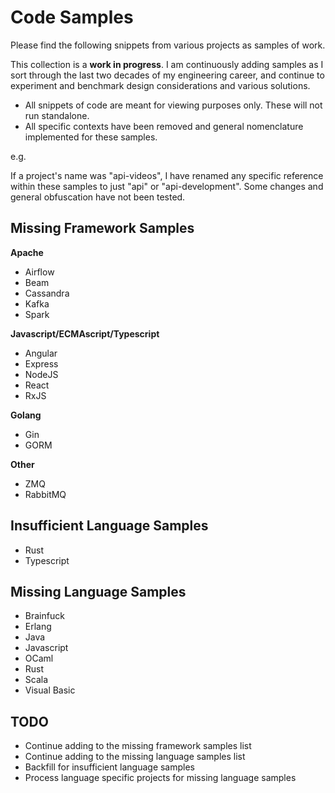# Code Samples

Please find the following snippets from various projects as samples of work.

This collection is a **work in progress**. I am continuously adding samples as I sort through the last two decades of my engineering career, and continue to experiment and benchmark design considerations and various solutions.

- All snippets of code are meant for viewing purposes only. These will not run standalone.
- All specific contexts have been removed and general nomenclature implemented for these samples.

e.g.

If a project's name was "api-videos", I have renamed any specific reference within these samples to just "api" or "api-development". Some changes and general obfuscation have not been tested.

## Missing Framework Samples

**Apache**
* Airflow
* Beam
* Cassandra
* Kafka
* Spark

**Javascript/ECMAscript/Typescript**
* Angular
* Express
* NodeJS
* React
* RxJS

**Golang**
* Gin
* GORM

**Other**
* ZMQ
* RabbitMQ

## Insufficient Language Samples
* Rust
* Typescript

## Missing Language Samples

* Brainfuck
* Erlang
* Java
* Javascript
* OCaml
* Rust
* Scala
* Visual Basic

## TODO
* Continue adding to the missing framework samples list
* Continue adding to the missing language samples list
* Backfill for insufficient language samples
* Process language specific projects for missing language samples
